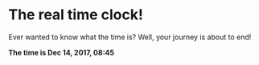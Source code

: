 # The real time clock!

Ever wanted to know what the time is? Well, your journey is about to end!

**The time is Dec 14, 2017, 08:45**